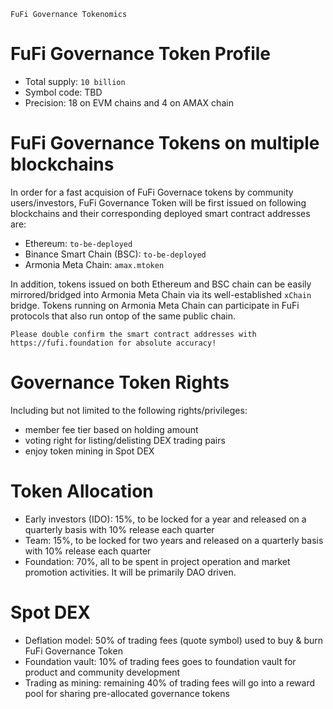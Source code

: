 `FuFi Governance Tokenomics`

# FuFi Governance Token Profile

- Total supply: `10 billion`
- Symbol code: TBD
- Precision: 18 on EVM chains and 4 on AMAX chain

# FuFi Governance Tokens on multiple blockchains

In order for a fast acquision of FuFi Governace tokens by community users/investors, FuFi Governance Token will be first issued on following blockchains and their corresponding deployed smart contract addresses are:
- Ethereum: `to-be-deployed`
- Binance Smart Chain (BSC): `to-be-deployed`
- Armonia Meta Chain: `amax.mtoken`

In addition, tokens issued on both Ethereum and BSC chain can be easily mirrored/bridged into Armonia Meta Chain via its well-established `xChain` bridge. Tokens running on Armonia Meta Chain can participate in FuFi protocols that also run ontop of the same public chain.

```
Please double confirm the smart contract addresses with https://fufi.foundation for absolute accuracy!
```

# Governance Token Rights

Including but not limited to the following rights/privileges:

- member fee tier based on holding amount
- voting right for listing/delisting DEX trading pairs
- enjoy token mining in Spot DEX

# Token Allocation
- Early investors (IDO): 15%, to be locked for a year and released on a quarterly basis with 10% release each quarter
- Team: 15%, to be locked for two years and released on a quarterly basis with 10% release each quarter
- Foundation: 70%, all to be spent in project operation and market promotion activities. It will be primarily DAO driven.

# Spot DEX
- Deflation model: 50% of trading fees (quote symbol) used to buy & burn FuFi Governance Token
- Foundation vault: 10% of trading fees goes to foundation vault for product and community development
- Trading as mining: remaining 40% of trading fees will go into a reward pool for sharing pre-allocated governance tokens
